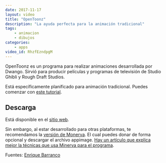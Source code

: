```yaml
---
date: 2017-11-17
layout: video
title: "OpenToonz"
description: "La ayuda perfecta para la animación tradicional"
tags:
    - animacion
    - dibujos
categories:
    - apps
video_id: RhzfEzndpgM
---
```


OpenToonz es un programa para realizar animaciones desarrollada por Dwango. Sirvió para producir películas y programas de televisión de Studio Ghibli y Rough Draft Studios.

Está específicamente planificado para animación tradicional. Puedes comenzar con [este tutorial](https://www.youtube.com/watch?v=ph-ff2kRyIQ).

## Descarga

Está disponible en el [sitio web](https://opentoonz.github.io/e/).

Sin embargo, al estar desarrollado para otras plataformas, te recomendamos la [versión de Monerva](https://gumroad.com/l/opentoonz). El cual puedes donar de forma opcional y descargar el archivo appimage. [Hay un artículo que explica mejor la técnicas que usa Minerva para el programa](https://opensource.com/article/17/2/opentoonz-2d-animation-software).

Fuentes: [Enrique Barranco](https://www.youtube.com/channel/UCGkIcTwAyFY9U8QBifFiwbA)
